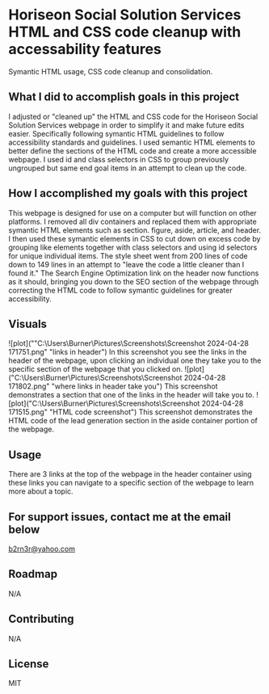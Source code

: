# Horiseon Social Solution Services HTML and CSS code cleanup with accessability features
Symantic HTML usage, CSS code cleanup and consolidation. 

## What I did to accomplish goals in this project
I adjusted or "cleaned up" the HTML and CSS code for the Horiseon Social Solution Services webpage in order to simplify it and make future edits easier. Specifically following symantic HTML guidelines to follow accessibility standards and guidelines. I used semantic HTML elements to better define the sections of the HTML code and create a more accessible webpage. I used id and class selectors in CSS to group previously ungrouped but same end goal items in an attempt to clean up the code.

## How I accomplished my goals with this project
This webpage is designed for use on a computer but will function on other platforms. I removed all div containers and replaced them with appropriate symantic HTML elements such as section. figure, aside, article, and header. I then used these symantic elements in CSS to cut down on excess code by grouping like elements together with class selectors and using id selectors for unique individual items. The style sheet went from 200 lines of code down to 149 lines in an attempt to "leave the code a little cleaner than I found it." The Search Engine Optimization link on the header now functions as it should, bringing you down to the SEO section of the webpage through correcting the HTML code to follow symantic guidelines for greater accessibility.

## Visuals
![plot](""C:\Users\Burner\Pictures\Screenshots\Screenshot 2024-04-28 171751.png" "links in header")
In this screenshot you see the links in the header of the webpage, upon clicking an individual one they take you to the specific section of the webpage that you clicked on.
![plot]("C:\Users\Burner\Pictures\Screenshots\Screenshot 2024-04-28 171802.png" "where links in header take you")
This screenshot demonstrates a section that one of the links in the header will take you to.
![plot]("C:\Users\Burner\Pictures\Screenshots\Screenshot 2024-04-28 171515.png" "HTML code screenshot")
This screenshot demonstrates the HTML code of the lead generation section in the aside container portion of the webpage.

## Usage
There are 3 links at the top of the webpage in the header container using these links you can navigate to a specific section of the webpage to learn more about a topic.

## For support issues, contact me at the email below
<a href="mailto: b2rn3r@yahoo.com">b2rn3r@yahoo.com</a>

## Roadmap
N/A

## Contributing
N/A

## License
MIT

